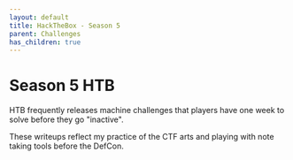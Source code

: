 ```yaml
---
layout: default
title: HackTheBox - Season 5
parent: Challenges
has_children: true
---
```


# Season 5 HTB

HTB frequently releases machine challenges that players have one week to solve before they go "inactive". 

These writeups reflect my practice of the CTF arts and playing with note taking tools before the DefCon.
